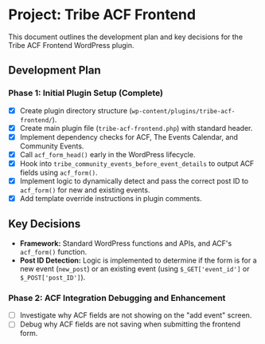 # Project: Tribe ACF Frontend

This document outlines the development plan and key decisions for the Tribe ACF Frontend WordPress plugin.

## Development Plan

### Phase 1: Initial Plugin Setup (Complete)

- [X] Create plugin directory structure (`wp-content/plugins/tribe-acf-frontend/`).
- [X] Create main plugin file (`tribe-acf-frontend.php`) with standard header.
- [X] Implement dependency checks for ACF, The Events Calendar, and Community Events.
- [X] Call `acf_form_head()` early in the WordPress lifecycle.
- [X] Hook into `tribe_community_events_before_event_details` to output ACF fields using `acf_form()`.
- [X] Implement logic to dynamically detect and pass the correct post ID to `acf_form()` for new and existing events.
- [X] Add template override instructions in plugin comments.

## Key Decisions

*   **Framework:** Standard WordPress functions and APIs, and ACF's `acf_form()` function.
*   **Post ID Detection:** Logic is implemented to determine if the form is for a new event (`new_post`) or an existing event (using `$_GET['event_id']` or `$_POST['post_ID']`).

### Phase 2: ACF Integration Debugging and Enhancement

- [ ] Investigate why ACF fields are not showing on the "add event" screen.
- [ ] Debug why ACF fields are not saving when submitting the frontend form.
